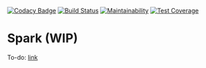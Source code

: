 [![Codacy Badge](https://api.codacy.com/project/badge/Grade/39c03246220e4c1f8296be3c555c4db3)](https://www.codacy.com/app/gabeeedev/spark?utm_source=github.com&amp;utm_medium=referral&amp;utm_content=gabeeedev/spark&amp;utm_campaign=Badge_Grade)
[![Build Status](https://travis-ci.com/gabeeedev/spark.svg?branch=master)](https://travis-ci.com/gabeeedev/spark)
[![Maintainability](https://api.codeclimate.com/v1/badges/015a05a3ae512fca58cc/maintainability)](https://codeclimate.com/github/gabeeedev/spark/maintainability)
[![Test Coverage](https://api.codeclimate.com/v1/badges/015a05a3ae512fca58cc/test_coverage)](https://codeclimate.com/github/gabeeedev/spark/test_coverage)
# Spark (WIP)
To-do: [link](https://github.com/gabeeedev/spark/projects/1)
